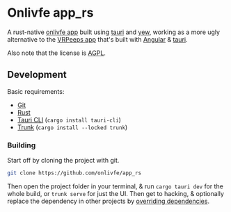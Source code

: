 # Onlivfe app_rs

A rust-native [onlivfe app](https://onlivfe.com) built using [tauri](https://tauri.app/) and [yew](https://yew.rs/), working as a more ugly alternative to the [VRPeeps app](https://github.com/onlivfe/desktop) that's built with [Angular](https://angular.io/) & [tauri](https://tauri.app).

Also note that the license is [AGPL](https://tldrlegal.com/license/gnu-affero-general-public-license-v3-(agpl-3.0)).

## Development

Basic requirements:

- [Git](https://git-scm.com)
- [Rust](https://www.rust-lang.org/)
- [Tauri CLI](https://crates.io/crates/tauri-cli) (`cargo install tauri-cli`)
- [Trunk](https://trunkrs.dev/) (`cargo install --locked trunk`)

### Building

Start off by cloning the project with git.

```sh
git clone https://github.com/onlivfe/app_rs
```

Then open the project folder in your terminal, & run `cargo tauri dev` for the whole build, or `trunk serve` for just the UI.
Then get to hacking, & optionally replace the dependency in other projects by [overriding dependencies](https://doc.rust-lang.org/cargo/reference/overriding-dependencies.html).
